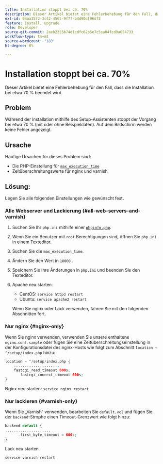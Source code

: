 ```yaml
---
title: Installation stoppt bei ca. 70%
description: Dieser Artikel bietet eine Fehlerbehebung für den Fall, dass die Installation bei etwa 70 % beendet wird.
exl-id: 04aa3572-3c42-4565-9f7f-b4d90df96df2
feature: Install, Upgrade
role: Developer
source-git-commit: 2aeb2355b74d1cdfc62b5e7c5aa04fcd0a654733
workflow-type: tm+mt
source-wordcount: '183'
ht-degree: 0%

---
```


# Installation stoppt bei ca. 70%

Dieser Artikel bietet eine Fehlerbehebung für den Fall, dass die Installation bei etwa 70 % beendet wird.

## Problem

Während der Installation mithilfe des Setup-Assistenten stoppt der Vorgang bei etwa 70 % (mit oder ohne Beispieldaten). Auf dem Bildschirm werden keine Fehler angezeigt.

## Ursache

Häufige Ursachen für dieses Problem sind:

* Die PHP-Einstellung für [`max_execution_time`](http://php.net/manual/en/info.configuration.php#ini.max-execution-time)
* Zeitüberschreitungswerte für nginx und varnish

## Lösung:

Legen Sie alle folgenden Einstellungen wie gewünscht fest.

### Alle Webserver und Lackierung {#all-web-servers-and-varnish}

1. Suchen Sie Ihr `php.ini` mithilfe einer [`phpinfo.php`](https://experienceleague.adobe.com/de/docs/commerce-operations/installation-guide/prerequisites/optional-software).
1. Wenn Sie ein Benutzer mit `root` Berechtigungen sind, öffnen Sie `php.ini` in einem Texteditor.
1. Suchen Sie die `max_execution_time`.
1. Ändern Sie den Wert in `18000` .
1. Speichern Sie Ihre Änderungen in `php.ini` und beenden Sie den Texteditor.
1. Apache neu starten:

   * CentOS: `service httpd restart`
   * Ubuntu: `service apache2 restart`

   Wenn Sie nginx oder Lack verwenden, fahren Sie mit den folgenden Abschnitten fort.

### Nur nginx {#nginx-only}

Wenn Sie nginx verwenden, verwenden Sie unsere enthaltene `nginx.conf.sample` oder fügen Sie eine Zeitüberschreitungseinstellung in der Konfigurationsdatei des nginx-Hosts wie folgt zum Abschnitt `location ~ ^/setup/index.php` hinzu:

```php
location ~ ^/setup/index.php {
    .....................
    fastcgi_read_timeout 600s;
       fastcgi_connect_timeout 600s;
}
```

Nginx neu starten: `service nginx restart`

### Nur lackieren {#varnish-only}

Wenn Sie „Varnish“ verwenden, bearbeiten Sie `default.vcl` und fügen Sie der `backend`-Strophe einen Timeout-Grenzwert wie folgt hinzu:

```php
backend default {
.....................
      .first_byte_timeout = 600s;
}
```

Lack neu starten.

```php
service varnish restart
```

